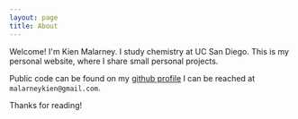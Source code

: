 ```yaml
---
layout: page
title: About
---
```


Welcome! I'm Kien Malarney. I study chemistry at UC San Diego. This is my personal website, where I share small personal projects.

Public code can be found on my [github profile](https://github.com/kienma) I can be reached at ``` malarneykien@gmail.com ```.

Thanks for reading!
